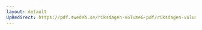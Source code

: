 ```yaml
---
layout: default
UpRedirect: https://pdf.swedeb.se/riksdagen-volumeG-pdf/riksdagen-volumeG-pdf/data/197677/reg_197677__reg_01/reg_197677__reg_01_0112.pdf
---
```

